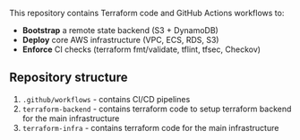 This repository contains Terraform code and GitHub Actions workflows to:

- **Bootstrap** a remote state backend (S3 + DynamoDB)  
- **Deploy** core AWS infrastructure (VPC, ECS, RDS, S3)  
- **Enforce** CI checks (terraform fmt/validate, tflint, tfsec, Checkov)

## Repository structure
1. `.github/workflows` - contains CI/CD pipelines
2. `terraform-backend` - contains terraform code to setup terraform backend for the main infrastructure
3. `terraform-infra` - contains terraform code for the main infrastructure